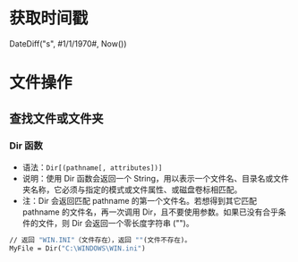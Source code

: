 # 获取时间戳

DateDiff("s", #1/1/1970#, Now())

# 文件操作

## 查找文件或文件夹

### Dir 函数

-   语法：`Dir[(pathname[, attributes])]`
-   说明：使用 Dir 函数会返回一个 String，用以表示一个文件名、目录名或文件夹名称，它必须与指定的模式或文件属性、或磁盘卷标相匹配。
-   注：Dir 会返回匹配 pathname 的第一个文件名。若想得到其它匹配 pathname 的文件名，再一次调用 Dir，且不要使用参数。如果已没有合乎条件的文件，则 Dir 会返回一个零长度字符串 ("")。

```vb
// 返回 "WIN.INI"（文件存在），返回 ""(文件不存在)。
MyFile = Dir("C:\WINDOWS\WIN.ini")
```
